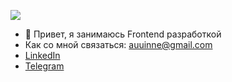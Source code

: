 

![](https://komarev.com/ghpvc/?username=DigitalGl)
- 👋 Привет, я занимаюсь Frontend разработкой
-  Как со мной связаться:  auuinne@gmail.com 
- [LinkedIn](https://www.linkedin.com/in/alexander-gladkov-7a96a731a/)  
- [Telegram](https://t.me/Algladkov) 
